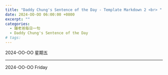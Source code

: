```yaml
---
title: "Daddy Chung's Sentence of the Day - Template Markdown 2 <br> "
date: 2024-OO-OO 06:00:00 +0800
excerpt: ""
categories:
  - 鍾老爸每日一句
  - Daddy Chung's Sentence of the Day
# tags:
---
```


2024-OO-OO 星期五

> 

---

2024-OO-OO Friday

> 